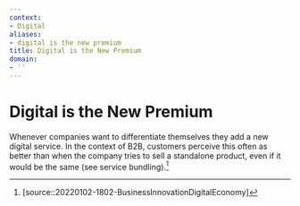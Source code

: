 ```yaml
---
context:
- Digital
aliases:
- digital is the new premium
title: Digital is the New Premium
domain:
- ''
---
```


# Digital is the New Premium

Whenever companies want to differentiate themselves they add a new digital service. In the context of B2B, customers perceive this often as better than when the company tries to sell a standalone product, even if it would be the same (see service bundling).[^1]

[^1]: [source::20220102-1802-BusinessInnovationDigitalEconomy]
